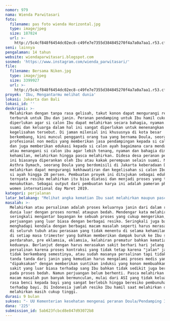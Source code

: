```yaml
---
nomor: 979
nama: Wienda Parwitasari
foto:
  filename: pas foto wienda Horizontal.jpg
  type: image/jpeg
  size: 187824
  url: >-
    http://5c4cf848f6454dc02ec8-c49fe7e7355d384845270f4a7a0a7aa1.r53.cf2.rackcdn.com/f2d48075-bc68-42a3-9102-1fd8e8728564/pas%20foto%20wienda%20Horizontal.jpg
seni: lainnya
pengalaman: 14 tahun
website: wiendaparwitasari.blogspot.com
sosmed: 'https://www.instagram.com/wienda_parwitasari/'
file:
  filename: Bersama Niken.jpg
  type: image/jpeg
  size: 3399927
  url: >-
    http://5c4cf848f6454dc02ec8-c49fe7e7355d384845270f4a7a0a7aa1.r53.cf2.rackcdn.com/bac095c5-77e5-4cb3-af48-a2b81d278f48/Bersama%20Niken.jpg
proyek: 'Ibu, Mengantarmu melihat dunia'
lokasi: Jakarta dan Bali
lokasi_id: ''
deskripsi: >-
  Melahirkan dengan tanpa rasa gelisah, takut konon dapat mengurangi resiko
  terburuk untuk Ibu dan janin. Peranan pendamping untuk Ibu hamil cukup
  diperlukan agar si calon Ibu dapat melahirkan secara bahagia, nyaman. Dukungan
  suami dan keluarga dalam hal ini sangat diperlukan untuk menenangkan dari
  kegelisahan tersebut. Di jaman milenial ini khususnya di kota besar
  berkembang, kini muncul pengganti orang tua yang bernama Doula, seorang
  profesional non medis yang memberikan jasa pendampingan kepada si calon Ibu
  dan juga memberikan edukasi kepada si calon ayah bagaimana cara mendampingi
  atau menangani si calon ibu agar lebih tenang, nyaman dan bahagia dimasa
  kehamilan, melahirkan hingga pasca melahirkan. Didesa desa peranan pendamping
  ini biasanya diperankan oleh Ibu atau kakak perempuan selain suami. Menurut
  Asthra Dymach, seorang Doula yang berdomisili di Jakarta keberadaan Doula saat
  melahirkan dapat mengurangi kekhawatiran dan kegelisahan si calon Ibu bahkan
  si ayah hingga 28 persen. Pembuatan proyek ini ditujukan sebagai edukasi bahwa
  ternyata resiko melahirkan itu bisa diatasi dan menjadi proses yang tidak
  menakutkan. Sebagai output dari pembuatan karya ini adalah pameran photo di
  women international day Maret 2019.
kategori: perjalanan
latar_belakang: "Melihat angka kematian Ibu saat melahirkan maupun pasca melahirkan masih cukup tinggi di Indonesia. Sekitar 80 persen kematian ibu disebabkan komplikasi kehamilan, terutama disebabkan oleh pendarahan,infeksi,aborsi yang tidak aman, preeklampsia dan eklampsia.\r\nBeberapa faktor diduga menjadi penyebab tingginya angka kematian Ibu saat melahirkan di Indonesia diantaranya masalah ekonomi, kurangnya pendidikan reproduksi di sekolah, kurangnya sistem transportasi yang baik, Kurangnya peran serta masyarakat dan keluarga. Untuk di kota kota besar tingkat stres pun cukup mengambil peran. Stres ini bisa berkelanjutan hingga pasca melahirkan diantaranya baby blues yang juga dapat membahayakan ibu dan bayi. Tidak sedikit bayi yang mengalami kekerasan dari sang Ibu pasca melahirkan dan hal ini sering dianggap merupakan kesalahan sang Ibu tanpa mengetahui apa penyebabnya. Di desa syndrom baby blues ini seringkali dianggap kejahatan dan cenderung menyalahkan si Ibu karena minimnya pendidikan mengenai psikologis Ibu setelah melahirkan. Sementara di kota berkembang pengetahuan mengenai baby blues sebenarnya sudah cukup hanya masih banyak yang belum paham bagaimana cara mengatasinya. Dukungan suami sebagai pendamping hidup diduga dapat mengurangi resiko resiko tersebut, namun tidak jarang suami pun bertindak panik dan terhanyut pada psikologis Ibu. "
masalah: >-
  Melahirkan atau persalinan adalah proses keluarnya janin dari dalam rahim ke
  dunia luar dengan proses normal ataupun bedah. Mendengar kata melahirkan
  seringkali mengantar bayangan ke sebuah proses yang cukup mengerikan,
  perjuangan yang luar biasa dengan berbagai resiko. Seringkali juga banyak yang
  menghadapi kendala dengan berbagai macam masalah seperti harus merasakan sakit
  di seluruh tubuh atau perasaan yang tidak menentu di selama kehamilan terutama
  di setiap masa trimester yang bahkan memberikan dampak buruk ke Ibu seperti
  perdarahan, pre eklamsia, eklamsia, kelahiran prematur bahkan kematian
  keduanya. Berlanjut dengan harus merasakan sakit berhari hari jelang masa
  persalinan karena proses kontraksi yang tidak tetap karena "jalan" janin yang
  tidak berkembang semestinya, atau sudah masanya persalinan tapi tidak ada
  tanda tanda dari janin yang kemudian harus mengalami proses medis yang
  "dipaksakan" dengan memberikan suntikan induksi yang konon membuahkan rasa
  sakit yang luar biasa terhadap sang Ibu bahkan tidak sedikit juga berujung
  pada proses bedah. Namun perjuangan belum berhenti. Pasca melahirkan berbagai
  macam masalah pun banyak bermunculan, mulai dari ASI yang tidak keluar hingga
  rasa benci kepada bayi yang sangat berlebih hingga beresiko pembunuhan
  terhadap bayi. Di Indonesia jumlah resiko Ibu hamil saat melahirkan dan pasca
  melahirkan masih cukup tinggi.
durasi: 9 bulan
sukses: "- UU Kementerian kesehatan mengenai peranan Doula/Pendamping Ibu hamil non medis\r\n- Kementrian kesehatan mengenai cara melahirkan yang sehat tak beresiko tidak hanya untuk kaum perempuan tapi juga laki laki\r\n- Kementerian Pendidikan khususnya mengenai pendidikan reproduksi"
dana: '225'
submission_id: 5ab623fcbcd8e847d93072b8
---
```

